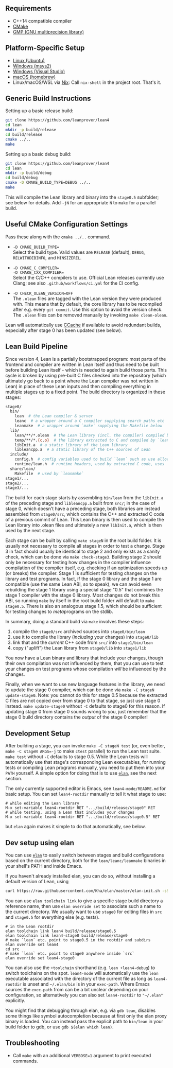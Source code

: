 Requirements
------------

- C++14 compatible compiler
- [CMake](http://www.cmake.org)
- [GMP (GNU multiprecision library)](http://gmplib.org/)

Platform-Specific Setup
-----------------------

- [Linux (Ubuntu)](ubuntu.md)
- [Windows (msys2)](msys2.md)
- [Windows (Visual Studio)](msvc.md)
- [macOS (homebrew)](osx-10.9.md)
- Linux/macOS/WSL via [Nix](https://nixos.org/nix/): Call `nix-shell` in the project root. That's it.

Generic Build Instructions
--------------------------

Setting up a basic release build:

```bash
git clone https://github.com/leanprover/lean4
cd lean
mkdir -p build/release
cd build/release
cmake ../..
make
```

Setting up a basic debug build:

```bash
git clone https://github.com/leanprover/lean4
cd lean
mkdir -p build/debug
cd build/debug
cmake -D CMAKE_BUILD_TYPE=DEBUG ../..
make
```

This will compile the Lean library and binary into the `stage0.5` subfolder; see
below for details. Add `-jN` for an appropriate `N` to `make` for a parallel
build.

Useful CMake Configuration Settings
-----------------------------------

Pass these along with the `cmake ../..` command.

* `-D CMAKE_BUILD_TYPE=`\
  Select the build type. Valid values are `RELEASE` (default), `DEBUG`,
  `RELWITHDEBINFO`, and `MINSIZEREL`.

* `-D CMAKE_C_COMPILER=`\
  `-D CMAKE_CXX_COMPILER=`\
  Select the C/C++ compilers to use. Official Lean releases currently use Clang;
  see also `.github/workflows/ci.yml` for the CI config.

* `-D CHECK_OLEAN_VERSION=OFF`\
  The `.olean` files are tagged with the Lean version they were produced with.
  This means that by default, the core library has to be recompiled after e.g.
  every `git commit`. Use this option to avoid the version check. The `.olean`
  files can be removed manually by invoking `make clean-olean`.

Lean will automatically use [CCache](https://ccache.dev/) if available to avoid
redundant builds, especially after stage 0 has been updated (see below).

Lean Build Pipeline
-------------------

Since version 4, Lean is a partially bootstrapped program: most parts of the
frontend and compiler are written in Lean itself and thus need to be built before
building Lean itself - which is needed to again build those parts. This cycle is
broken by using pre-built C files checked into the repository (which ultimately
go back to a point where the Lean compiler was not written in Lean) in place of
these Lean inputs and then compiling everything in multiple stages up to a fixed
point. The build directory is organized in these stages:

```bash
stage0/
  bin/
    lean  # the Lean compiler & server
    leanc  # a wrapper around a C compiler supplying search paths etc
    leanmake  # a wrapper around `make` supplying the Makefile below
  lib/
    lean/**/*.olean  # the Lean library (incl. the compiler) compiled by `lean` above
    temp/**/*.{c,o}  # the library extracted to C and compiled by `leanc`
    libInit.a  # a static library of the Lean library
    libleancpp.a  # a static library of the C++ sources of Lean
  include/
    config.h  # config variables used to build `lean` such as use allocator
    runtime/lean.h  # runtime headers, used by extracted C code, uses `config.h`
  share/lean/
    Makefile  # used by `leanmake`
stage1/...
stage2/...
stage3/...
```

The build for each stage starts by assembling `bin/lean` from the `libInit.a` of
the preceding stage and `libleancpp.a` built from `src/`; in the case of stage 0,
which doesn't have a preceding stage, both libraries are instead assembled from
`stage0/src`, which contains the C++ and extracted C code of a previous commit of
Lean. This Lean binary is then used to compile the Lean library into .olean files
and ultimately a new `libInit.a`, which is then used by the next stage.

Each stage can be built by calling `make stageN` in the root build folder. It is
usually not necessary to compile all stages in order to test a change. Stage 3 in
fact should usually be identical to stage 2 and only exists as a sanity check,
which can be done via `make check-stage3`. Building stage 2 should only be
necessary for testing how changes in the compiler influence compilation of the
compiler itself, e.g. checking if an optimization speeds up (or breaks) the
compiler. Stage 1 is sufficient for testing changes on the library and test
programs. In fact, if the stage 0 library and the stage 1 are compatible (use the
same Lean ABI, so to speak), we can avoid even rebuilding the stage 1 library
using a special stage "0.5" that combines the stage 1 compiler with the stage 0
library. Most changes do not break this ABI, so running `make` by itself in the
root build folder will default to `make stage0.5`. There is also an analogous
stage 1.5, which should be sufficient for testing changes to *meta*programs on
the stdlib.

In summary, doing a standard build via `make` involves these steps:

1. compile the `stage0/src` archived sources into `stage0/bin/lean`
1. use it to compile the library (*including* your changes) into `stage0/lib`
1. link that and the *current* C++ code from `src/` into `stage1/bin/lean`
1. copy ("uplift") the Lean library from `stage0/lib` into `stage1/lib`

You now have a Lean binary and library that include your changes, though their
own compilation was not influenced by them, that you can use to test your changes
on test programs whose compilation *will* be influenced by the changes.

Finally, when we want to use new language features in the library, we need to
update the stage 0 compiler, which can be done via `make -C stageN update-stage0`.
Note: you cannot do this for stage 0.5 because the extracted C files are not
copied over from stage 0 to that stage, so just use stage 0 instead.
`make update-stage0` without `-C` defaults to stage0 for this reason. If updating
stage 0 from stage 0 sounds wrong to you, just remember that the stage 0 build
directory contains the *output* of the stage 0 compiler!

Development Setup
-----------------

After building a stage, you can invoke `make -C stageN test` (or, even better,
`make -C stageN ARGS=-j` to make `ctest` parallel) to run the Lean test suite.
`make test` without `-C` defaults to stage 0.5. While the Lean tests
will automatically use that stage's corresponding Lean executables, for running
tests or compiling Lean programs manually, you need to put them into your `PATH`
yourself. A simple option for doing that is to use
[`elan`](https://github.com/Kha/elan), see the next section.

The only currently supported editor is Emacs, see `lean4-mode/README.md` for
basic setup. You can set `lean4-rootdir` manually to tell it what stage to use:
```
# while editing the Lean library
M-x set-variable lean4-rootdir RET ".../build/release/stage0" RET
# while testing, using a Lean that includes your changes
M-x set-variable lean4-rootdir RET ".../build/release/stage0.5" RET
```
but `elan` again makes it simple to do that automatically, see below.

Dev setup using elan
--------------------

You can use [`elan`](https://github.com/Kha/elan) to easily switch between
stages and build configurations based on the current directory, both for the
`lean/leanc/leanmake` binaries in your shell's PATH and inside Emacs.

If you haven't already installed elan, you can do so, without installing a
default version of Lean, using
```bash
curl https://raw.githubusercontent.com/Kha/elan/master/elan-init.sh -sSf | sh -s -- --default-toolchain none
```
You can use `elan toolchain link` to give a specific stage build directory a
reference name, then use `elan override set` to associate such a name to the
current directory. We usually want to use `stage0` for editing files in `src`
and `stage0.5` for everything else (e.g. tests).
```
# in the Lean rootdir
elan toolchain link lean4 build/release/stage0.5
elan toolchain link lean4-stage0 build/release/stage0
# make `lean` etc. point to stage0.5 in the rootdir and subdirs
elan override set lean4
cd src
# make `lean` etc. point to stage0 anywhere inside `src`
elan override set lean4-stage0
```
You can also use the `+toolchain` shorthand (e.g. `lean +lean4-debug`) to switch
toolchains on the spot. `lean4-mode` will automatically use the `lean` executable
associated with the directory of the current file as long as `lean4-rootdir` is
unset and `~/.elan/bin` is in your `exec-path`. Where Emacs sources the
`exec-path` from can be a bit unclear depending on your configuration, so
alternatively you can also set `lean4-rootdir` to `"~/.elan"` explicitly.

You might find that debugging through elan, e.g. via `gdb lean`, disables some
things like symbol autocompletion because at first only the elan proxy binary
is loaded. You can instead pass the explicit path to `bin/lean` in your build
folder to gdb, or use `gdb $(elan which lean)`.

Troubleshooting
---------------

* Call `make` with an additional `VERBOSE=1` argument to print executed commands.
